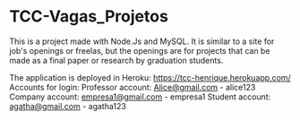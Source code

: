 # TCC-Vagas_Projetos

This is a project made with Node.Js and MySQL.
It is similar to a site for job's openings or freelas, but the openings are for projects that can be made as a final paper or research by graduation students.

The application is deployed in Heroku: https://tcc-henrique.herokuapp.com/
Accounts for login:
Professor account: Alice@gmail.com - alice123
Company account: empresa1@gmail.com - empresa1
Student account: agatha@gmail.com - agatha123
